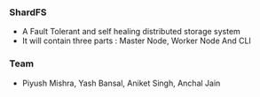### ShardFS
- A Fault Tolerant and self healing distributed storage system
- It will contain three parts : Master Node, Worker Node And CLI

### Team
- Piyush Mishra, Yash Bansal, Aniket Singh, Anchal Jain